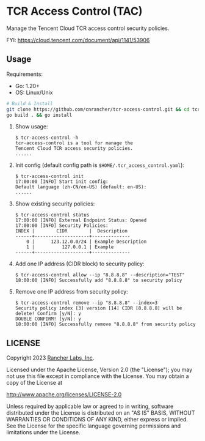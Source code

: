 # TCR Access Control (TAC)

Manage the Tencent Cloud TCR access control security policies.

FYI: <https://cloud.tencent.com/document/api/1141/53906>

## Usage

Requirements:
- Go: 1.20+
- OS: Linux/Unix

```bash
# Build & Install
git clone https://github.com/cnrancher/tcr-access-control.git && cd tcr-access-control
go build . && go install
```

1. Show usage:
    ```console
    $ tcr-access-control -h
    tcr-access-control is a tool for manage the
    Tencent Cloud TCR access security policies.
    ......
    ```

1. Init config (default config path is `$HOME/.tcr_access_control.yaml`):
    ```console
    $ tcr-access-control init
    17:00:00 [INFO] Start init config:
    Default language (zh-CN/en-US) (default: en-US):
    ......
    ```

1. Show existing security policies:
    ```console
    $ tcr-access-control status
    17:00:00 [INFO] External Endpoint Status: Opened
    17:00:00 [INFO] Security Policies:
    INDEX |        CIDR        |  Description
    ------+--------------------+--------------
        0 |      123.12.0.0/24 | Example Description
        1 |          127.0.0.1 | Example
    ------+--------------------+--------------
    ```

1. Add one IP address (CIDR block) to security policy:
    ```console
    $ tcr-access-control allow --ip "8.8.8.8" --description="TEST"
    18:00:00 [INFO] Successfully add "8.8.8.8" to security policy
    ```

1. Remove one IP address from security policy:
    ```console
    $ tcr-access-control remove --ip "8.8.8.8" --index=3
    Security policy index [3] version [14] CIDR [8.8.8.8] will be delete! Confirm [y/N]: y
    DOUBLE CONFIRM! [y/N]: y
    18:00:00 [INFO] Successfully remove "8.8.8.8" from security policy
    ```

## LICENSE

Copyright 2023 [Rancher Labs, Inc](https://rancher.com).

Licensed under the Apache License, Version 2.0 (the "License");
you may not use this file except in compliance with the License.
You may obtain a copy of the License at

http://www.apache.org/licenses/LICENSE-2.0

Unless required by applicable law or agreed to in writing, software
distributed under the License is distributed on an "AS IS" BASIS,
WITHOUT WARRANTIES OR CONDITIONS OF ANY KIND, either express or implied.
See the License for the specific language governing permissions and
limitations under the License.

